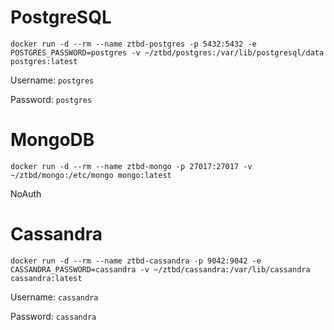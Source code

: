 

# PostgreSQL

```
docker run -d --rm --name ztbd-postgres -p 5432:5432 -e POSTGRES_PASSWORD=postgres -v ~/ztbd/postgres:/var/lib/postgresql/data postgres:latest
```

Username: `postgres`

Password: `postgres`

# MongoDB

```
docker run -d --rm --name ztbd-mongo -p 27017:27017 -v ~/ztbd/mongo:/etc/mongo mongo:latest
```

NoAuth

# Cassandra

```
docker run -d --rm --name ztbd-cassandra -p 9042:9042 -e CASSANDRA_PASSWORD=cassandra -v ~/ztbd/cassandra:/var/lib/cassandra cassandra:latest
```

Username: `cassandra`

Password: `cassandra`

